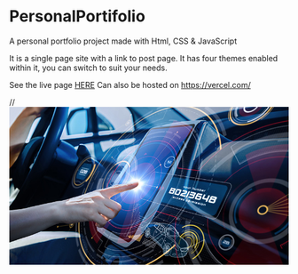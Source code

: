 # PersonalPortifolio
A personal portfolio project made with Html, CSS &amp; JavaScript

It is a single page site with a link to post page.
It has four themes enabled within it, you can switch to suit your needs.

See the live page [HERE](https://flamboyamit.netlify.app/)
Can also be hosted on https://vercel.com/

// ![](images/cover.jpg)
